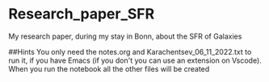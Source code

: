 # Research_paper_SFR
My research paper, during my stay in Bonn, about the SFR of Galaxies

##Hints
You only need the notes.org and  Karachentsev_06_11_2022.txt to run it, if you have Emacs (if you don't you can use an extension on Vscode). When you run the notebook all the other files will be created
